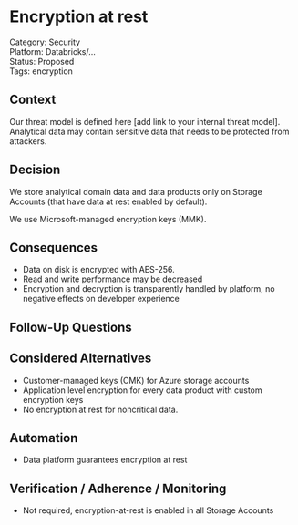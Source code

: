 # Encryption at rest

Category: Security  
Platform: Databricks/...  
Status: Proposed  
Tags: encryption  

## Context

Our threat model is defined here [add link to your internal threat model].
Analytical data may contain sensitive data that needs to be protected from attackers.

## Decision

We store analytical domain data and data products only on Storage Accounts (that have data at rest enabled by default).

We use Microsoft-managed encryption keys (MMK).

## Consequences

- Data on disk is encrypted with AES-256.
- Read and write performance may be decreased
- Encryption and decryption is transparently handled by platform, no negative effects on developer experience

## Follow-Up Questions


## Considered Alternatives

- Customer-managed keys (CMK) for Azure storage accounts
- Application level encryption for every data product with custom encryption keys
- No encryption at rest for noncritical data.

## Automation

- Data platform guarantees encryption at rest 

## Verification / Adherence / Monitoring

- Not required, encryption-at-rest is enabled in all Storage Accounts

